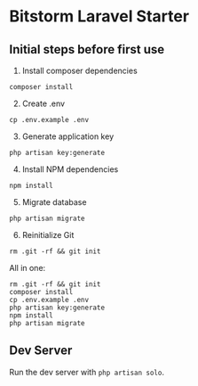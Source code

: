 # Bitstorm Laravel Starter

## Initial steps before first use
1. Install composer dependencies
```
composer install
```

2. Create .env
```
cp .env.example .env
```

3. Generate application key
```
php artisan key:generate
```

4. Install NPM dependencies
```
npm install
```

5. Migrate database
```
php artisan migrate
```

6. Reinitialize Git
```
rm .git -rf && git init
```

All in one:
```
rm .git -rf && git init
composer install
cp .env.example .env
php artisan key:generate
npm install
php artisan migrate
```

## Dev Server
Run the dev server with `php artisan solo`.
